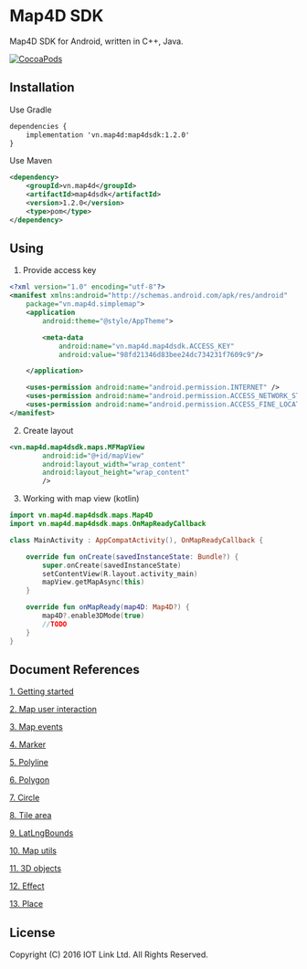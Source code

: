 # Map4D SDK

Map4D SDK for Android, written in C++, Java.

[![CocoaPods](https://map4d.vn/Content/Client/img/Untitled-1_0000_Right-Mockup--phone-demo-copy.png)](https://map4d.vn) 


## Installation

Use Gradle
```xml
dependencies {
    implementation 'vn.map4d:map4dsdk:1.2.0'
}
```
Use Maven
```xml
<dependency>
	<groupId>vn.map4d</groupId>
	<artifactId>map4dsdk</artifactId>
	<version>1.2.0</version>
	<type>pom</type>
</dependency>
```

## Using

1. Provide access key

```xml
<?xml version="1.0" encoding="utf-8"?>
<manifest xmlns:android="http://schemas.android.com/apk/res/android"
    package="vn.map4d.simplemap">
    <application
        android:theme="@style/AppTheme">

        <meta-data
            android:name="vn.map4d.map4dsdk.ACCESS_KEY"
            android:value="98fd21346d83bee24dc734231f7609c9"/>

    </application>

    <uses-permission android:name="android.permission.INTERNET" />
    <uses-permission android:name="android.permission.ACCESS_NETWORK_STATE" />
    <uses-permission android:name="android.permission.ACCESS_FINE_LOCATION" />
</manifest>

```

2. Create layout

```xml
<vn.map4d.map4dsdk.maps.MFMapView
        android:id="@+id/mapView"
        android:layout_width="wrap_content"
        android:layout_height="wrap_content"
        />
```
3. Working with map view (kotlin)

```kotlin
import vn.map4d.map4dsdk.maps.Map4D
import vn.map4d.map4dsdk.maps.OnMapReadyCallback

class MainActivity : AppCompatActivity(), OnMapReadyCallback {

    override fun onCreate(savedInstanceState: Bundle?) {
        super.onCreate(savedInstanceState)
        setContentView(R.layout.activity_main)
        mapView.getMapAsync(this)
    }

    override fun onMapReady(map4D: Map4D?) {
        map4D?.enable3DMode(true)
        //TODO
    }
}
```
## Document References
[1. Getting started](https://github.com/iotlinkadmin/map4d-web-sdk/blob/master/docs/vi/1.2/0-getting-started.md) 

[2. Map user interaction](https://github.com/iotlinkadmin/map4d-web-sdk/blob/master/docs/vi/1.2/1-map-user-interaction.md) 

[3. Map events](https://github.com/iotlinkadmin/map4d-web-sdk/blob/master/docs/vi/1.2/2-map-events.md)

[4. Marker](https://github.com/iotlinkadmin/map4d-web-sdk/blob/master/docs/vi/1.2/3-marker.md)

[5. Polyline](https://github.com/iotlinkadmin/map4d-web-sdk/blob/master/docs/vi/1.2/4-polyline.md)

[6. Polygon](https://github.com/iotlinkadmin/map4d-web-sdk/blob/master/docs/vi/1.2/5-polygon.md)

[7. Circle](https://github.com/iotlinkadmin/map4d-web-sdk/blob/master/docs/vi/1.2/6-circle.md)

[8. Tile area](https://github.com/iotlinkadmin/map4d-web-sdk/blob/master/docs/vi/1.2/7-tile-area.md)

[9. LatLngBounds](https://github.com/iotlinkadmin/map4d-web-sdk/blob/master/docs/vi/1.2/8-lat-lng-bounds.md)

[10. Map utils](https://github.com/iotlinkadmin/map4d-web-sdk/blob/master/docs/vi/1.2/9-map-utils.md)

[11. 3D objects](https://github.com/iotlinkadmin/map4d-web-sdk/blob/master/docs/vi/1.2/10-3d-objects.md)

[12. Effect](https://github.com/iotlinkadmin/map4d-web-sdk/blob/master/docs/vi/1.2/11-effect-map.md)

[13. Place](https://github.com/iotlinkadmin/map4d-web-sdk/blob/master/docs/vi/1.2/12-place.md)

License
-------

Copyright (C) 2016 IOT Link Ltd. All Rights Reserved.
